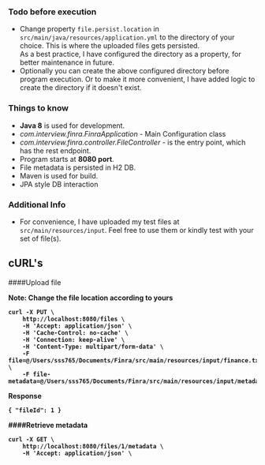 
### Todo before execution
* Change property `file.persist.location` in `src/main/java/resources/application.yml` to the directory of your choice. This is where the uploaded files gets persisted.<br/> 
As a best practice, I have configured the directory as a property, for better maintenance in future.
* Optionally you can create the above configured directory before program execution. Or to make it more convenient, I have added logic to create the directory if it doesn't exist. 


### Things to know
* **Java 8** is used for development.
* _com.interview.finra.FinraApplication_ - Main Configuration class
* _com.interview.finra.controller.FileController_ - is the entry point, which has the rest endpoint.
* Program starts at **8080 port**.
* File metadata is persisted in H2 DB.
* Maven is used for build.
* JPA style DB interaction

### Additional Info
* For convenience, I have uploaded my test files at `src/main/resources/input`. Feel free to use them or kindly test with your set of file(s). 


## cURL's

####Upload file

<b>**Note:** Change the file location according to yours

```
curl -X PUT \
    http://localhost:8080/files \
    -H 'Accept: application/json' \
    -H 'Cache-Control: no-cache' \
    -H 'Connection: keep-alive' \
    -H 'Content-Type: multipart/form-data' \
    -F file=@/Users/sss765/Documents/Finra/src/main/resources/input/finance.txt \
    -F file-metadata=@/Users/sss765/Documents/Finra/src/main/resources/input/metadata.json
```

**Response**

    { "fileId": 1 }

####Retrieve metadata
```
curl -X GET \
    http://localhost:8080/files/1/metadata \
    -H 'Accept: application/json' \
```
